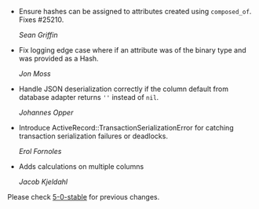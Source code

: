 *   Ensure hashes can be assigned to attributes created using `composed_of`.
    Fixes #25210.

    *Sean Griffin*

*   Fix logging edge case where if an attribute was of the binary type and
    was provided as a Hash.

    *Jon Moss*

*   Handle JSON deserialization correctly if the column default from database
    adapter returns `''` instead of `nil`.

    *Johannes Opper*

*   Introduce ActiveRecord::TransactionSerializationError for catching
    transaction serialization failures or deadlocks.

    *Erol Fornoles*

*   Adds calculations on multiple columns
 
    *Jacob Kjeldahl* 
    
Please check [5-0-stable](https://github.com/rails/rails/blob/5-0-stable/activerecord/CHANGELOG.md) for previous changes.
